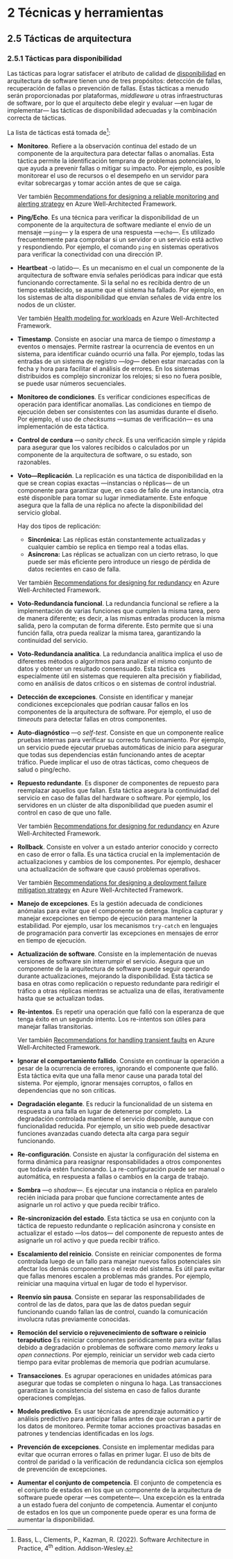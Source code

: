 # 2 Técnicas y herramientas

## 2.5 Tácticas de arquitectura

### 2.5.1 Tácticas para disponibilidad

Las tácticas para lograr satisfacer el atributo de calidad de
[disponibilidad](/4_Conceptos/4_Disponibilidad.md) en arquitectura de software
tienen uno de tres propósitos: detección de fallas, recuperación de fallas o
prevención de fallas. Estas tácticas a menudo serán proporcionadas por
plataformas, *middleware* u otras infraestructuras de software, por lo que el
arquitecto debe elegir y evaluar —en lugar de implementar— las tácticas de
disponibilidad adecuadas y la combinación correcta de tácticas.

La lista de tácticas está tomada de[^1]:

[^1]: Bass, L., Clements, P., Kazman, R. (2022). Software Architecture in
    Practice, 4<sup>th</sup> edition. Addison-Wesley.

* **Monitoreo**. Refiere a la observación continua del estado de un componente
  de la arquitectura para detectar fallas o anomalías. Esta táctica permite la
  identificación temprana de problemas potenciales, lo que ayuda a prevenir
  fallas o mitigar su impacto. Por ejemplo, es posible monitorear el uso de
  recursos o el desempeño en un servidor para evitar sobrecargas y tomar acción
  antes de que se caiga.

  Ver también [Recommendations for designing a reliable monitoring and alerting
  strategy](https://learn.microsoft.com/en-us/azure/well-architected/reliability/monitoring-alerting-strategy)
  en Azure Well-Architected Framework.

* **Ping/Echo**. Es una técnica para verificar la disponibilidad de un
  componente de la arquitectura de software mediante el envío de un mensaje
  —`ping`— y la espera de una respuesta —`echo`—. Es utilizado frecuentemente
  para comprobar si un servidor o un servicio está activo y respondiendo. Por
  ejemplo, el comando `ping` en sistemas operativos para verificar la
  conectividad con una dirección IP.

* **Heartbeat** -o latido—. Es un mecanismo en el cual un componente de la
  arquitectura de software envía señales periódicas para indicar que está
  funcionando correctamente. Si la señal no es recibida dentro de un tiempo
  establecido, se asume que el sistema ha fallado. Por ejemplo, en los sistemas
   de alta disponibilidad que envían señales de vida entre los nodos de un
   clúster.

  Ver también [Health modeling for
  workloads](https://learn.microsoft.com/en-us/azure/well-architected/cross-cutting-guides/health-modeling)
  en Azure Well-Architected Framework.

* <span id="timestamp">**Timestamp**. Consiste en asociar una marca de tiempo o
  *timestamp* a eventos o mensajes. Permite rastrear la ocurrencia de eventos en
  un sistema, para identificar cuándo ocurrió una falla. Por ejemplo, todas las
  entradas de un sistema de registro —*log*— deben estar marcadas con la fecha y
  hora para facilitar el análisis de errores. En los sistemas distribuidos es
  complejo sincronizar los relojes; si eso no fuera posible, se puede usar
  números secuenciales.</span>

* <span id="monitoreo_condiciones">**Monitoreo de condiciones**. Es verificar
  condiciones específicas de operación para identificar anomalías. Las
  condiciones en tiempo de ejecución deben ser consistentes con las asumidas
  durante el diseño. Por ejemplo, el uso de *checksums* —sumas de verificación—
  es una implementación de esta táctica.</span>

* <span id="control_cordura">**Control de cordura** —o *sanity check*. Es una verificación simple y rápida
  para asegurar que los valores recibidos o calculados por un componente de la
  arquitectura de software, o su estado, son razonables.</span>

* <span id="replicacion">**Voto—Replicación**. La replicación es una táctica de
  disponibilidad en la que se crean copias exactas —instancias o réplicas— de un
  componente para garantizar que, en caso de fallo de una instancia, otra esté
  disponible para tomar su lugar inmediatamente. Este enfoque asegura que la
  falla de una réplica no afecte la disponibilidad del servicio global.

  Hay dos tipos de replicación:
  * **Sincrónica:** Las réplicas están constantemente actualizadas y cualquier
    cambio se replica en tiempo real a todas ellas.
  * **Asíncrona:** Las réplicas se actualizan con un cierto retraso, lo que
    puede ser más eficiente pero introduce un riesgo de pérdida de datos
    recientes en caso de falla.

  Ver también [Recommendations for designing for
  redundancy](https://learn.microsoft.com/en-us/azure/well-architected/reliability/redundancy)
  en Azure Well-Architected Framework.</span>

* <span id="redundancia_funcional">**Voto-Redundancia funcional**. La
  redundancia funcional se refiere a la implementación de varias funciones que
  cumplen la misma tarea, pero de manera diferente; es decir, a las mismas
  entradas producen la misma salida, pero la computan de forma diferente. Esto
  permite que si una función falla, otra pueda realizar la misma tarea,
  garantizando la continuidad del servicio.</span>

* <span id="redundancia_analitica">**Voto-Redundancia analítica**. La
  redundancia analítica implica el uso de diferentes métodos o algoritmos para
  analizar el mismo conjunto de datos y obtener un resultado consensuado. Esta
  táctica es especialmente útil en sistemas que requieren alta precisión y
  fiabilidad, como en análisis de datos críticos o en sistemas de control
  industrial.</span>

* **Detección de excepciones**. Consiste en identificar y manejar condiciones
  excepcionales que podrían causar fallos en los componentes de la arquitectura
  de software. Por ejemplo, el uso de *timeouts* para detectar fallas en otros
  componentes.

* **Auto-diagnóstico** —o *self-test*. Consiste en que un componente realice
  pruebas internas para verificar su correcto funcionamiento. Por ejemplo, un
  servicio puede ejecutar pruebas automáticas de inicio para asegurar
  que todas sus dependencias están funcionando antes de aceptar tráfico. Puede
  implicar el uso de otras tácticas, como chequeos de salud o ping/echo.

* **Repuesto redundante**. Es disponer de componentes de repuesto para
  reemplazar aquellos que fallan. Esta táctica asegura la continuidad del
  servicio en caso de fallas del hardware o software. Por ejemplo, los
  servidores en un clúster de alta disponibilidad que pueden asumir el control
  en caso de que uno falle.

  Ver también [Recommendations for designing for
  redundancy](https://learn.microsoft.com/en-us/azure/well-architected/reliability/redundancy)
  en Azure Well-Architected Framework.

* <span id="rollback">**Rollback**. Consiste en volver a un estado anterior conocido y correcto en
  caso de error o falla. Es una táctica crucial en la implementación de
  actualizaciones y cambios de los componentes. Por ejemplo, deshacer una
  actualización de software que causó problemas operativos.

  Ver también [Recommendations for designing a deployment failure mitigation
  strategy](https://learn.microsoft.com/en-us/azure/well-architected/operational-excellence/mitigation-strategy)
  en Azure Well-Architected Framework.</span>

* **Manejo de excepciones**. Es la gestión adecuada de condiciones anómalas para
  evitar que el componente se detenga. Implica capturar y manejar excepciones en
  tiempo de ejecución para mantener la estabilidad. Por ejemplo, usar los
  mecanismos `try-catch` en lenguajes de programación para convertir las
  excepciones en mensajes de error en tiempo de ejecución.

* **Actualización de software**. Consiste en la implementación de nuevas
  versiones de software sin interrumpir el servicio. Asegura que un componente
  de la arquitectura de software puede
  seguir operando durante actualizaciones, mejorando la disponibilidad. Esta
  táctica se basa en otras como replicación o repuesto redundante para redirigir
  el tráfico a otras réplicas mientras se actualiza una de ellas, iterativamente
  hasta que se actualizan todas.

* **Re-intentos**. Es repetir una operación que falló con la esperanza de que
  tenga éxito en un segundo intento. Los re-intentos son útiles para manejar
  fallas transitorias.

  Ver también [Recommendations for handling transient
  faults](https://learn.microsoft.com/en-us/azure/well-architected/reliability/handle-transient-faults)
  en Azure Well-Architected Framework.

* **Ignorar el comportamiento fallido**. Consiste en continuar la operación a
  pesar de la ocurrencia de errores, ignorando el componente que falló. Esta
  táctica evita que una falla menor cause una parada total del sistema. Por
  ejemplo, ignorar mensajes corruptos, o fallos en dependencias que no son
  críticas.

* **Degradación elegante**. Es reducir la funcionalidad de un sistema en
  respuesta a una falla en lugar de detenerse por completo. La degradación
  controlada mantiene el servicio disponible, aunque con funcionalidad reducida.
  Por ejemplo, un sitio web puede desactivar funciones avanzadas cuando detecta
  alta carga para seguir funcionando.

* <span id="reconfiguracion">**Re-configuración**. Consiste en ajustar la
  configuración del sistema en forma dinámica para reasignar responsabilidades a
  otros componentes que todavía estén funcionando. La re-configuración puede ser
  manual o automática, en respuesta a fallas o cambios en la carga de
  trabajo.</span>

* **Sombra** —o *shadow*—. Es ejecutar una instancia o réplica en paralelo
  recién iniciada para probar que funcione correctamente antes de asignarle un
  rol activo y que pueda recibir tráfico.

* **Re-sincronización del estado**. Esta táctica se usa en conjunto con la
  táctica de repuesto redundante o replicación asíncrona y consiste en
  actualizar el estado —los datos— del componente de repuesto antes de asignarle
  un rol activo y que pueda recibir tráfico.

* **Escalamiento del reinicio**. Consiste en reiniciar componentes de forma
  controlada luego de un fallo para manejar nuevos fallos potenciales sin
  afectar los demás componentes o el resto del sistema. Es útil para evitar que
  fallas menores escalen a problemas más grandes. Por ejemplo, reiniciar una
  maquina virtual en lugar de todo el hypervisor.

* **Reenvío sin pausa**. Consiste en separar las responsabilidades de control de
  las de datos, para que las de datos puedan seguir funcionando cuando fallan
  las de control, cuando la comunicación involucra rutas previamente conocidas.

* **Remoción del servicio o rejuvenecimiento de software o reinicio
  terapéutico** Es reiniciar componentes periódicamente para evitar fallas
  debido a degradación o problemas de software como *memory leaks* u *open
  connections*. Por ejemplo, reiniciar un servidor web cada cierto tiempo para
  evitar problemas de memoria que podrían acumularse.

* **Transacciones**. Es agrupar operaciones en unidades atómicas para asegurar
  que todas se completen o ninguna lo haga. Las transacciones garantizan la
  consistencia del sistema en caso de fallos durante operaciones complejas.

* <span id="modelo_predictivo">**Modelo predictivo**. Es usar técnicas de
  aprendizaje automático y análisis predictivo para anticipar fallas antes de
  que ocurran a partir de los datos de monitoreo. Permite tomar acciones
  proactivas basadas en patrones y tendencias identificadas en los
  *logs*.</span>

* **Prevención de excepciones**. Consiste en implementar medidas para evitar que
  ocurran errores o fallas en primer lugar. El uso de bits de control de paridad
  o la verificación de redundancia cíclica son ejemplos de prevención de
  excepciones.

* **Aumentar el conjunto de competencia**. El conjunto de competencia es el
  conjunto de estados en los que un componente de la arquitectura de software
  puede operar —es competente—. Una excepción es la entrada a un estado fuera
  del conjunto de competencia. Aumentar el conjunto de estados en los que un
  componente puede operar es una forma de aumentar la disponibilidad.
